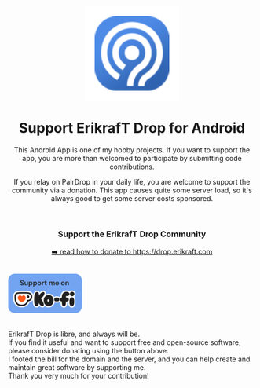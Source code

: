 <p align="center"><img align="center" src="app/src/main/res/mipmap-xxxhdpi/ic_launcher.png"></p>

<h1 align="center">Support ErikrafT Drop for Android </h1>

<p align="center">This Android App is one of my hobby projects. If you want to support the app, you are more than welcomed to participate by submitting code contributions.</p>
<p align="center">If you relay on PairDrop in your daily life, you are welcome to support the community via a donation. This app causes quite some server load, so it's always good to get some server costs sponsored.</p>

<br/>

<h3 align="center"> Support the ErikrafT Drop Community</h3>
<p align="center"><a href="https://github.com/erikraft/Drop?tab=readme-ov-file#-support" rel="nofollow">➡️ read how to donate to https://drop.erikraft.com </a></p>

<br/>

<a href="https://ko-fi.com/erikraft" target="_blank">
<img src="https://raw.githubusercontent.com/erikraft/Drop/master/public/images/Donate%20With%20Ko-fi.png" width="150" alt="Donate"/>
</a>
<br />
<br />

ErikrafT Drop is libre, and always will be. \
If you find it useful and want to support free and open-source software, please consider donating using the button above. \
I footed the bill for the domain and the server, and you can help create and maintain great software by supporting me. \
Thank you very much for your contribution!
